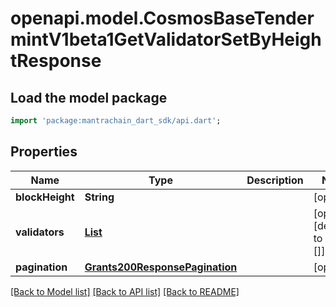 # openapi.model.CosmosBaseTendermintV1beta1GetValidatorSetByHeightResponse

## Load the model package
```dart
import 'package:mantrachain_dart_sdk/api.dart';
```

## Properties
Name | Type | Description | Notes
------------ | ------------- | ------------- | -------------
**blockHeight** | **String** |  | [optional] 
**validators** | [**List<GetLatestValidatorSet200ResponseValidatorsInner>**](GetLatestValidatorSet200ResponseValidatorsInner.md) |  | [optional] [default to const []]
**pagination** | [**Grants200ResponsePagination**](Grants200ResponsePagination.md) |  | [optional] 

[[Back to Model list]](../README.md#documentation-for-models) [[Back to API list]](../README.md#documentation-for-api-endpoints) [[Back to README]](../README.md)


